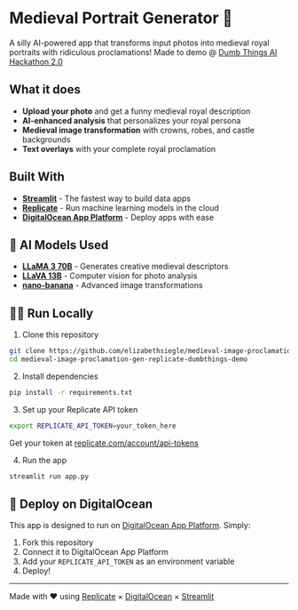# Medieval Portrait Generator 🏰

A silly AI-powered app that transforms input photos into medieval royal portraits with ridiculous proclamations! Made to demo @ [Dumb Things AI Hackathon 2.0](https://luma.com/qwnhi88t)

## What it does

- **Upload your photo** and get a funny medieval royal description
- **AI-enhanced analysis** that personalizes your royal persona
- **Medieval image transformation** with crowns, robes, and castle backgrounds
- **Text overlays** with your complete royal proclamation

## Built With

- **[Streamlit](https://streamlit.io)** - The fastest way to build data apps
- **[Replicate](https://replicate.com)** - Run machine learning models in the cloud
- **[DigitalOcean App Platform](https://www.digitalocean.com/products/app-platform)** - Deploy apps with ease

## 🤖 AI Models Used

- **[LLaMA 3 70B](https://replicate.com/meta/meta-llama-3-70b-instruct)** - Generates creative medieval descriptors
- **[LLaVA 13B](https://replicate.com/yorickvp/llava-13b)** - Computer vision for photo analysis
- **[nano-banana](https://replicate.com/google/nano-banana)** - Advanced image transformations

## 🏃‍♂️ Run Locally

1. Clone this repository
```bash
git clone https://github.com/elizabethsiegle/medieval-image-proclamation-gen-replicate-dumbthings-demo.git
cd medieval-image-proclamation-gen-replicate-dumbthings-demo
```

2. Install dependencies
```bash
pip install -r requirements.txt
```

3. Set up your Replicate API token
```bash
export REPLICATE_API_TOKEN=your_token_here
```
Get your token at [replicate.com/account/api-tokens](https://replicate.com/account/api-tokens)

4. Run the app
```bash
streamlit run app.py
```

## 🌊 Deploy on DigitalOcean

This app is designed to run on [DigitalOcean App Platform](https://www.digitalocean.com/products/app-platform). Simply:

1. Fork this repository
2. Connect it to DigitalOcean App Platform
3. Add your `REPLICATE_API_TOKEN` as an environment variable
4. Deploy!

---

Made with ❤️ using [Replicate](https://replicate.com) × [DigitalOcean](https://www.digitalocean.com/products/app-platform) × [Streamlit](https://streamlit.io)